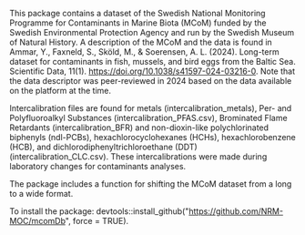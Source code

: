 This package contains a dataset of the Swedish National Monitoring Programme for Contaminants in Marine Biota (MCoM) funded by the Swedish Environmental Protection Agency and run by the Swedish Museum of Natural History. 
A description of the MCoM and the data is found in Ammar, Y., Faxneld, S., Sköld, M., & Soerensen, A. L. (2024). Long-term dataset for contaminants in fish, mussels, and bird eggs from the Baltic Sea. Scientific Data, 11(1). https://doi.org/10.1038/s41597-024-03216-0. Note that the data descriptor was peer-reviewed in 2024 based on the data available on the platform at the time.

Intercalibration files are found for metals (intercalibration_metals), Per- and Polyfluoroalkyl Substances (intercalibration_PFAS.csv), Brominated Flame Retardants (intercalibration_BFR) and non-dioxin-like polychlorinated biphenyls (ndl-PCBs), hexachlorocyclohexanes (HCHs), hexachlorobenzene (HCB), and dichlorodiphenyltrichloroethane (DDT) (intercalibration_CLC.csv). These intercalibrations were made during laboratory changes for contaminants analyses. 

The package includes a function for shifting the MCoM dataset from a long to a wide format. 

To install the package: devtools::install_github("https://github.com/NRM-MOC/mcomDb", force = TRUE).

